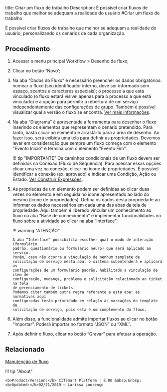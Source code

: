title: Criar um fluxo de trabalho
Description: É possível criar fluxos de trabalho que melhor se adequam a realidade do usuário
#Criar um fluxo de trabalho

 É possível criar fluxos de trabalho que melhor se adequam a realidade do usuário, personalizando os cenários de cada organização.

Procedimento
------------

1.  Acessar o menu principal Workflow \> Desenho de fluxo;

2.  Clicar no botão “Novo’;

3.  Na aba “Dados do Fluxo” é necessário preencher os dados obrigatórios: nomear
    o fluxo (seu identificador interno, deve ser informado sem espaço, acentos e
    caracteres especiais); o processo a que está vinculado (o fluxo estará
    vísivel apenas para o processo a que está vinculado) e a opção para permitir
    a rebertura de um serviço independentemente das configurações de grupo.
    Também é possível visualizar qual a versão o fluxo se encontra. [Ver mais informações][1].

3.  Na aba “Diagrama” é apresentada a ferramenta para desenhar o fluxo inserindo os
    elementos que representam o cenário pretendido. Para tanto, basta clicar no
    elemento e arrastá-lo para a área de desenho. Ao fazer isso, será exibida
    uma tela para definir as propriedades. Devemos levar em consideração que sempre
    um fluxo começa com o elemento "Evento Início" e termina com o elemento "Evento Fim".

    !!! tip "IMPORTANTE"
        Os caminhos condicionais de um fluxo devem ser definidos na Conexão (Fluxo de Sequência). 
        Para acessar essas opções clicar uma vez na conexão, clicar no ícone de propriedades.
		É possível identificar a conexão (ex. aprovado) e indicar uma Condição, Ação ou Estado. [Ver Construir Expressões][2].

4.  As propriedas de um elemento podem ser definidas ao clicar duas
    vezes no elemento e em seguida no ícone apresentado ao lado do mesmo (ícone de propriedades).
    Defina os dados desta propriedade ao informar os dados necessários em cada uma das
    abas da tela de propriedade. Aqui também é liberado vincular um conhecimento
    ao fluxo na aba “Base de conhecimento” e implementar funcionalidades no
    fluxo sobre a atividade ao clicar na aba “Interface”;

    !!! warning "ATENÇÃO"

        A aba “Interface” possibilita escolher qual o modo de interação (formulário
        padrão, questionário ou formulario neuro) que será aplicado ao serviço.
        Porém, caso não ocorra a vinculação de nenhum template de
        solicitação de serviço nesta aba, o sistema subentenderá e aplicará as
        configurações de um formulário padrão, habilitado a vinculação de item de
        configuração, mudança, problema e solicitação relacionado ao ticket na tela
        de gerenciamento de tickets.  
        Podemos citar também outra regra referente a esta aba: as normativas aqui
        configuradas terão prioridade em relação às marcações do template de
        solicitação de serviço, pois esta é um complemento do fluxo.  

5.  Além disso, a funcionalidade admite importar fluxos ao clicar no botão
    “Importar”. Poderá importar no formato “JSON” ou “XML”.

6.  Após definir o fluxo, clicar no botão “Gravar” para efetuar a operação.

Relacionado
------------

[Manutenção de fluxo](/pt-br/citsmart-platform-8/platform-administration/flow-maintenance/workflow-maintenance.html)

!!! tip "About"

    <b>Product/Version:</b> CITSmart Platform | 8.00 &nbsp;&nbsp;
    <b>Updated:</b>02/21/2019 – Larissa Lourenço

[1]:/pt-br/citsmart-platform-8/platform-administration/flow-maintenance/workflow-maintenance.html
[2]://pt-br/citsmart-platform-8/workflow/configuration/expressions-creator.html
